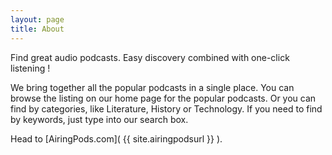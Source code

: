 ```yaml
---
layout: page
title: About
---
```


Find great audio podcasts. Easy discovery combined with one-click listening !

We bring together all the popular podcasts in a single place. You can browse the listing on our home page for the popular podcasts. Or you can find by categories, like Literature, History or Technology. If you need to find by keywords, just type into our search box.

Head to [AiringPods.com]( {{ site.airingpodsurl }} ).

